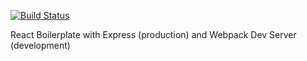 [![Build Status](https://travis-ci.org/BrendanOswego/generator-newr.svg?branch=master)](https://travis-ci.org/BrendanOswego/generator-newr)

React Boilerplate with Express (production) and Webpack Dev Server (development)
